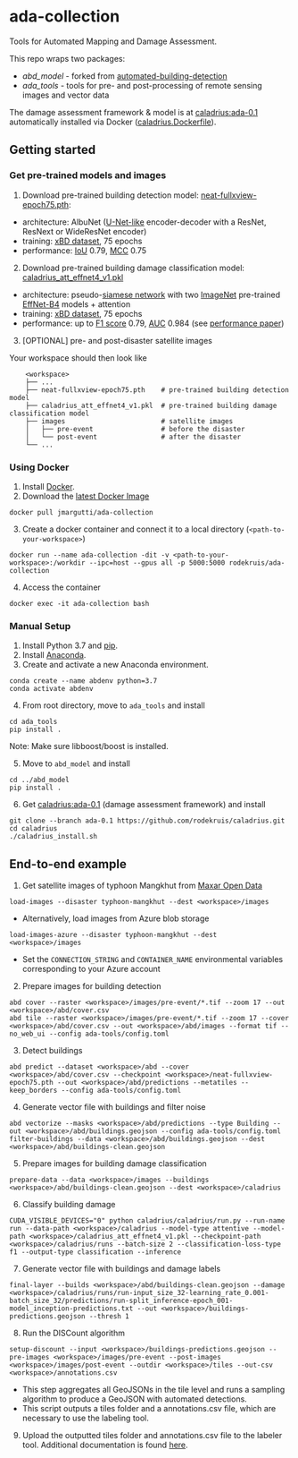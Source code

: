 # ada-collection

Tools for Automated Mapping and Damage Assessment.

This repo wraps two packages:

- *abd_model* - forked from [automated-building-detection](https://github.com/rodekruis/automated-building-detection)
- *ada_tools* - tools for pre- and post-processing of remote sensing images and vector data

The damage assessment framework & model is at [caladrius:ada-0.1](https://github.com/rodekruis/caladrius/tree/ada-0.1) automatically installed via Docker ([caladrius.Dockerfile](https://github.com/rodekruis/ada-collection/blob/master/caladrius.Dockerfile)).

## Getting started

### Get pre-trained models and images
1. Download pre-trained building detection model: [neat-fullxview-epoch75.pth](https://drive.google.com/file/d/1pMkrBjdpmOgT_MzqZSLHvmQDsZNM_Lwo/view?usp=sharing): 
  * architecture: AlbuNet ([U-Net-like](https://arxiv.org/abs/1505.04597) encoder-decoder with a ResNet, ResNext or WideResNet encoder)
  * training: [xBD dataset](https://arxiv.org/pdf/1911.09296.pdf), 75 epochs
  * performance: [IoU](https://en.wikipedia.org/wiki/Jaccard_index) 0.79, [MCC](https://en.wikipedia.org/wiki/Matthews_correlation_coefficient) 0.75
2. Download pre-trained building damage classification model: [caladrius_att_effnet4_v1.pkl](https://drive.google.com/file/d/1a_yQgHSvcatNp0KUeHmDtvdFUDJffOLq/view?usp=sharing)
  * architecture: pseudo-[siamese network](http://papers.nips.cc/paper/769-signature-verification-using-a-siamese-time-delay-neural-network) with two [ImageNet](https://ieeexplore.ieee.org/abstract/document/5206848)
pre-trained [EffNet-B4](https://arxiv.org/pdf/1905.11946.pdf) models + attention
  * training: [xBD dataset](https://arxiv.org/pdf/1911.09296.pdf), 75 epochs
  * performance: up to [F1 score](https://en.wikipedia.org/wiki/F-score) 0.79, [AUC](https://en.wikipedia.org/wiki/Receiver_operating_characteristic) 0.984 (see [performance paper](https://www.mdpi.com/2072-4292/12/17/2839))
3. [OPTIONAL] pre- and post-disaster satellite images

Your workspace should then look like
```
    <workspace>
    ├── ...
    ├── neat-fullxview-epoch75.pth    # pre-trained building detection model
    ├── caladrius_att_effnet4_v1.pkl  # pre-trained building damage classification model
    ├── images                        # satellite images
    │   ├── pre-event                 # before the disaster
    │   └── post-event                # after the disaster
    └── ...
```
### Using Docker
1. Install [Docker](https://www.docker.com/get-started).
2. Download the [latest Docker Image](https://hub.docker.com/r/rodekruis/ada-collection)
```
docker pull jmargutti/ada-collection
```
3. Create a docker container and connect it to a local directory (`<path-to-your-workspace>`)
```
docker run --name ada-collection -dit -v <path-to-your-workspace>:/workdir --ipc=host --gpus all -p 5000:5000 rodekruis/ada-collection
```
4. Access the container
```
docker exec -it ada-collection bash
```

### Manual Setup
1. Install Python 3.7 and [pip](https://pypi.org/project/pip/).
2. Install [Anaconda](https://www.anaconda.com/products/individual).
3. Create and activate a new Anaconda environment.
```
conda create --name abdenv python=3.7 
conda activate abdenv
```
4. From root directory, move to `ada_tools` and install
```
cd ada_tools
pip install .
```
Note: Make sure libboost/boost is installed. 

5. Move to `abd_model` and install
```
cd ../abd_model
pip install .
```
6. Get [caladrius:ada-0.1](https://github.com/rodekruis/caladrius/tree/ada-0.1) (damage assessment framework) and install
```
git clone --branch ada-0.1 https://github.com/rodekruis/caladrius.git
cd caladrius
./caladrius_install.sh
```

## End-to-end example
1) Get satellite images of typhoon Mangkhut from [Maxar Open Data](https://www.maxar.com/open-data)
```
load-images --disaster typhoon-mangkhut --dest <workspace>/images
```
* Alternatively, load images from Azure blob storage
```
load-images-azure --disaster typhoon-mangkhut --dest <workspace>/images
```
* Set the `CONNECTION_STRING` and `CONTAINER_NAME` environmental variables corresponding to your Azure account

2) Prepare images for building detection
```
abd cover --raster <workspace>/images/pre-event/*.tif --zoom 17 --out <workspace>/abd/cover.csv
abd tile --raster <workspace>/images/pre-event/*.tif --zoom 17 --cover <workspace>/abd/cover.csv --out <workspace>/abd/images --format tif --no_web_ui --config ada-tools/config.toml
```
3) Detect buildings
```
abd predict --dataset <workspace>/abd --cover <workspace>/abd/cover.csv --checkpoint <workspace>/neat-fullxview-epoch75.pth --out <workspace>/abd/predictions --metatiles --keep_borders --config ada-tools/config.toml
```
4) Generate vector file with buildings and filter noise
```
abd vectorize --masks <workspace>/abd/predictions --type Building --out <workspace>/abd/buildings.geojson --config ada-tools/config.toml
filter-buildings --data <workspace>/abd/buildings.geojson --dest <workspace>/abd/buildings-clean.geojson
```
5) Prepare images for building damage classification
```
prepare-data --data <workspace>/images --buildings <workspace>/abd/buildings-clean.geojson --dest <workspace>/caladrius
```
6) Classify building damage
```
CUDA_VISIBLE_DEVICES="0" python caladrius/caladrius/run.py --run-name run --data-path <workspace>/caladrius --model-type attentive --model-path <workspace>/caladrius_att_effnet4_v1.pkl --checkpoint-path <workspace>/caladrius/runs --batch-size 2 --classification-loss-type f1 --output-type classification --inference
```
7) Generate vector file with buildings and damage labels
```
final-layer --builds <workspace>/abd/buildings-clean.geojson --damage <workspace>/caladrius/runs/run-input_size_32-learning_rate_0.001-batch_size_32/predictions/run-split_inference-epoch_001-model_inception-predictions.txt --out <workspace>/buildings-predictions.geojson --thresh 1
```
8) Run the DISCount algorithm 
```
setup-discount --input <workspace>/buildings-predictions.geojson --pre-images <workspace>/images/pre-event --post-images <workspace>/images/post-event --outdir <workspace>/tiles --out-csv <workspace>/annotations.csv 
```
- This step aggregates all GeoJSONs in the tile level and runs a sampling algorithm to produce a GeoJSON with automated detections. 
- This script outputs a tiles folder and a annotations.csv file, which are necessary to use the labeling tool. 
9) Upload the outputted tiles folder and annotations.csv file to the labeler tool. Additional documentation is found [here](https://github.com/UMassCDS/satellite-imagery-labeling-tool/blob/containerization/docs/Labeler.md).